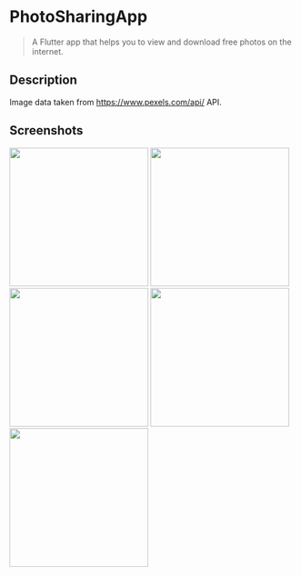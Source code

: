 # PhotoSharingApp

> A Flutter app that helps you to view and download free photos on the internet.

## Description

Image data taken from https://www.pexels.com/api/ API. 

## Screenshots

<div>
  <img src='' width=244>
  <img src='' width=244>
  <img src='' width=244>
  <img src='' width=244>
  <img src='' width=244>
</div>
